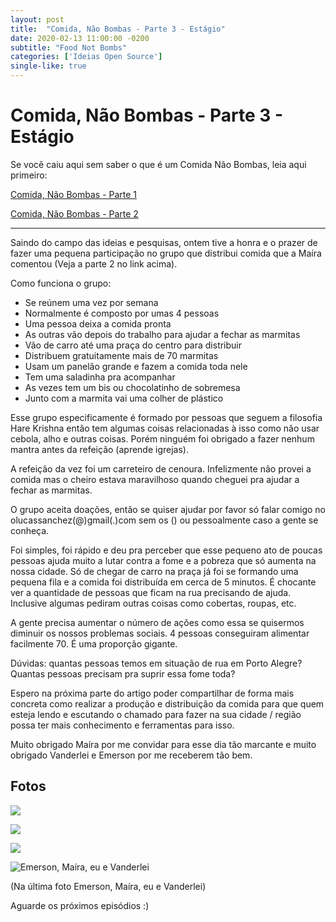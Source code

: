 ```yaml
---
layout: post
title:  "Comida, Não Bombas - Parte 3 - Estágio"
date: 2020-02-13 11:00:00 -0200
subtitle: "Food Not Bombs"
categories: ['Ideias Open Source']
single-like: true
---
```


# Comida, Não Bombas - Parte 3 - Estágio

Se você caiu aqui sem saber o que é um Comida Não Bombas, leia aqui primeiro:

[Comida, Não Bombas - Parte 1](https://lucasinocente.com/ideias%20open%20source/2019/12/09/food-not-bombs-porto-alegre.html)

[Comida, Não Bombas - Parte 2](https://lucasinocente.com/ideias%20open%20source/2020/02/13/food-not-bombs-porto-alegre-parte-2.html)

---

Saindo do campo das ideias e pesquisas, ontem tive a honra e o prazer de fazer uma pequena participação no grupo que distribui comida que a Maíra comentou (Veja a parte 2 no link acima).

Como funciona o grupo:

- Se reúnem uma vez por semana
- Normalmente é composto por umas 4 pessoas
- Uma pessoa deixa a comida pronta
- As outras vão depois do trabalho para ajudar a fechar as marmitas
- Vão de carro até uma praça do centro para distribuir
- Distribuem gratuitamente mais de 70 marmitas
- Usam um panelão grande e fazem a comida toda nele
- Tem uma saladinha pra acompanhar
- As vezes tem um bis ou chocolatinho de sobremesa
- Junto com a marmita vai uma colher de plástico

Esse grupo especificamente é formado por pessoas que seguem a filosofia Hare Krishna então tem algumas coisas relacionadas à isso como não usar cebola, alho e outras coisas. Porém ninguém foi obrigado a fazer nenhum mantra antes da refeição (aprende igrejas).

A refeição da vez foi um carreteiro de cenoura. Infelizmente não provei a comida mas o cheiro estava maravilhoso quando cheguei pra ajudar a fechar as marmitas.

O grupo aceita doações, então se quiser ajudar por favor só falar comigo no olucassanchez(@)gmail(.)com sem os () ou pessoalmente caso a gente se conheça.

Foi simples, foi rápido e deu pra perceber que esse pequeno ato de poucas pessoas ajuda muito a lutar contra a fome e a pobreza que só aumenta na nossa cidade. Só de chegar de carro na praça já foi se formando uma pequena fila e a comida foi distribuída em cerca de 5 minutos. É chocante ver a quantidade de pessoas que ficam na rua precisando de ajuda. Inclusive algumas pediram outras coisas como cobertas, roupas, etc.

A gente precisa aumentar o número de ações como essa se quisermos diminuir os nossos problemas sociais. 4 pessoas conseguiram alimentar facilmente 70. É uma proporção gigante.

Dúvidas: quantas pessoas temos em situação de rua em Porto Alegre? Quantas pessoas precisam pra suprir essa fome toda?

Espero na próxima parte do artigo poder compartilhar de forma mais concreta como realizar a produção e distribuição da comida para que quem esteja lendo e escutando o chamado para fazer na sua cidade / região possa ter mais conhecimento e ferramentas para isso.

Muito obrigado Maíra por me convidar para esse dia tão marcante e muito obrigado Vanderlei e Emerson por me receberem tão bem.

## Fotos

![](https://lucas-inocente.storage.googleapis.com/1581624148596.WhatsApp_Image_2020-02-12_at_20.05.23.jpeg)

![](https://lucas-inocente.storage.googleapis.com/1581623919499.photo5055443427180783794.jpg)

![](https://lucas-inocente.storage.googleapis.com/1581623921196.photo5055443427180783793.jpg)

![Emerson, Maíra, eu e Vanderlei](https://lucas-inocente.storage.googleapis.com/1581627715097.photo5055443427180783805.jpg)

(Na última foto Emerson, Maíra, eu e Vanderlei)

Aguarde os próximos episódios :)